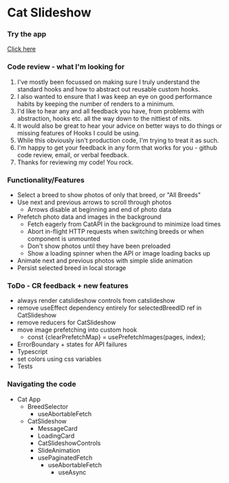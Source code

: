 # Cat Slideshow

### Try the app

[Click here](https://jon-whiteroomsoftware.github.io/cat-slideshow/)

### Code review - what I'm looking for

1. I've mostly been focussed on making sure I truly understand the standard hooks and how to abstract out reusable custom hooks.
1. I also wanted to ensure that I was keep an eye on good performance habits by keeping the number of renders to a minimum.
1. I'd like to hear any and all feedback you have, from problems with abstraction, hooks etc. all the way down to the nittiest of nits.
1. It would also be great to hear your advice on better ways to do things or missing features of Hooks I could be using.
1. While this obviously isn't production code, I'm trying to treat it as such.
1. I'm happy to get your feedback in any form that works for you - github code review, email, or verbal feedback.
1. Thanks for reviewing my code! You rock.

### Functionality/Features

- Select a breed to show photos of only that breed, or "All Breeds"
- Use next and previous arrows to scroll through photos
  - Arrows disable at beginning and end of photo data
- Prefetch photo data and images in the background
  - Fetch eagerly from CatAPI in the background to minimize load times
  - Abort in-flight HTTP requests when switching breeds or when component is unmounted
  - Don't show photos until they have been preloaded
  - Show a loading spinner when the API or image loading backs up
- Animate next and previous photos with simple slide animation
- Persist selected breed in local storage

### ToDo - CR feedback + new features

- always render catslideshow controls from catslideshow
- remove useEffect dependency entirely for selectedBreedID ref in CatSlideshow
- remove reducers for CatSlideshow
- move image prefetching into custom hook
  - const {clearPrefetchMap} = usePrefetchImages(pages, index);
- ErrorBoundary + states for API failures
- Typescript
- set colors using css variables
- Tests

### Navigating the code

- Cat App
  - BreedSelector
    - useAbortableFetch
  - CatSlideshow
    - MessageCard
    - LoadingCard
    - CatSlideshowControls
    - SlideAnimation
    - usePaginatedFetch
      - useAbortableFetch
        - useAsync
